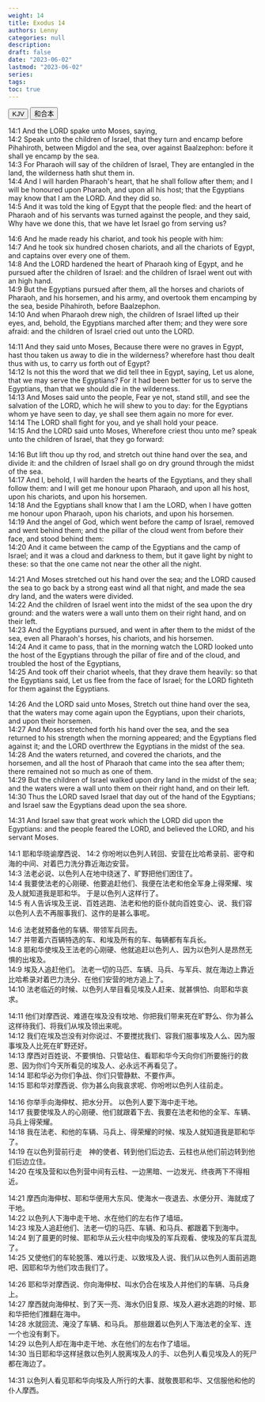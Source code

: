 ```yaml
---
weight: 14
title: Exodus 14
authors: Lenny
categories: null
description: 
draft: false
date: "2023-06-02"
lastmod: "2023-06-02"
series: 
tags: 
toc: true
---
```


<!--more-->

<!-- Tab links -->
<div class="tab">
  <button class="tablinks active" onclick="tablabel(event, 'english')">KJV</button>
  <button class="tablinks" onclick="tablabel(event, 'chinese')">和合本</button>
  
</div>

<!-- Tab content -->
<div id="english" class="tabcontent" style="display:block">

14:1 And the LORD spake unto Moses, saying,  
14:2 Speak unto the children of Israel, that they turn and encamp before Pihahiroth, between Migdol and the sea, over against Baalzephon: before it shall ye encamp by the sea.  
14:3 For Pharaoh will say of the children of Israel, They are entangled in the land, the wilderness hath shut them in.  
14:4 And I will harden Pharaoh's heart, that he shall follow after them; and I will be honoured upon Pharaoh, and upon all his host; that the Egyptians may know that I am the LORD. And they did so.  
14:5 And it was told the king of Egypt that the people fled: and the heart of Pharaoh and of his servants was turned against the people, and they said, Why have we done this, that we have let Israel go from serving us?  

14:6 And he made ready his chariot, and took his people with him:  
14:7 And he took six hundred chosen chariots, and all the chariots of Egypt, and captains over every one of them.  
14:8 And the LORD hardened the heart of Pharaoh king of Egypt, and he pursued after the children of Israel: and the children of Israel went out with an high hand.  
14:9 But the Egyptians pursued after them, all the horses and chariots of Pharaoh, and his horsemen, and his army, and overtook them encamping by the sea, beside Pihahiroth, before Baalzephon.  
14:10 And when Pharaoh drew nigh, the children of Israel lifted up their eyes, and, behold, the Egyptians marched after them; and they were sore afraid: and the children of Israel cried out unto the LORD.  

14:11 And they said unto Moses, Because there were no graves in Egypt, hast thou taken us away to die in the wilderness? wherefore hast thou dealt thus with us, to carry us forth out of Egypt?  
14:12 Is not this the word that we did tell thee in Egypt, saying, Let us alone, that we may serve the Egyptians? For it had been better for us to serve the Egyptians, than that we should die in the wilderness.  
14:13 And Moses said unto the people, Fear ye not, stand still, and see the salvation of the LORD, which he will shew to you to day: for the Egyptians whom ye have seen to day, ye shall see them again no more for ever.  
14:14 The LORD shall fight for you, and ye shall hold your peace.  
14:15 And the LORD said unto Moses, Wherefore criest thou unto me? speak unto the children of Israel, that they go forward:  

14:16 But lift thou up thy rod, and stretch out thine hand over the sea, and divide it: and the children of Israel shall go on dry ground through the midst of the sea.  
14:17 And I, behold, I will harden the hearts of the Egyptians, and they shall follow them: and I will get me honour upon Pharaoh, and upon all his host, upon his chariots, and upon his horsemen.  
14:18 And the Egyptians shall know that I am the LORD, when I have gotten me honour upon Pharaoh, upon his chariots, and upon his horsemen.  
14:19 And the angel of God, which went before the camp of Israel, removed and went behind them; and the pillar of the cloud went from before their face, and stood behind them:  
14:20 And it came between the camp of the Egyptians and the camp of Israel; and it was a cloud and darkness to them, but it gave light by night to these: so that the one came not near the other all the night.  

14:21 And Moses stretched out his hand over the sea; and the LORD caused the sea to go back by a strong east wind all that night, and made the sea dry land, and the waters were divided.  
14:22 And the children of Israel went into the midst of the sea upon the dry ground: and the waters were a wall unto them on their right hand, and on their left.  
14:23 And the Egyptians pursued, and went in after them to the midst of the sea, even all Pharaoh's horses, his chariots, and his horsemen.  
14:24 And it came to pass, that in the morning watch the LORD looked unto the host of the Egyptians through the pillar of fire and of the cloud, and troubled the host of the Egyptians,  
14:25 And took off their chariot wheels, that they drave them heavily: so that the Egyptians said, Let us flee from the face of Israel; for the LORD fighteth for them against the Egyptians.  

14:26 And the LORD said unto Moses, Stretch out thine hand over the sea, that the waters may come again upon the Egyptians, upon their chariots, and upon their horsemen.  
14:27 And Moses stretched forth his hand over the sea, and the sea returned to his strength when the morning appeared; and the Egyptians fled against it; and the LORD overthrew the Egyptians in the midst of the sea.  
14:28 And the waters returned, and covered the chariots, and the horsemen, and all the host of Pharaoh that came into the sea after them; there remained not so much as one of them.  
14:29 But the children of Israel walked upon dry land in the midst of the sea; and the waters were a wall unto them on their right hand, and on their left.  
14:30 Thus the LORD saved Israel that day out of the hand of the Egyptians; and Israel saw the Egyptians dead upon the sea shore.  

14:31 And Israel saw that great work which the LORD did upon the Egyptians: and the people feared the LORD, and believed the LORD, and his servant Moses.  

</div>


<div id="chinese" class="tabcontent">

14:1 耶和华晓谕摩西说、
14:2 你吩咐以色列人转回、安营在比哈希录前、密夺和海的中间、对着巴力洗分靠近海边安营。  
14:3 法老必说、以色列人在地中绕迷了、旷野把他们困住了。  
14:4 我要使法老的心刚硬、他要追赶他们、我便在法老和他全军身上得荣耀、埃及人就知道我是耶和华。  于是以色列人这样行了。  
14:5 有人告诉埃及王说、百姓逃跑、法老和他的臣仆就向百姓变心、说、我们容以色列人去不再服事我们、这作的是甚么事呢。  

14:6 法老就预备他的车辆、带领军兵同去。  
14:7 并带着六百辆特选的车、和埃及所有的车、每辆都有车兵长。  
14:8 耶和华使埃及王法老的心刚硬、他就追赶以色列人、因为以色列人是昂然无惧的出埃及。  
14:9 埃及人追赶他们。  法老一切的马匹、车辆、马兵、与军兵、就在海边上靠近比哈希录对着巴力洗分、在他们安营的地方追上了。  
14:10 法老临近的时候、以色列人举目看见埃及人赶来、就甚惧怕、向耶和华哀求。  

14:11 他们对摩西说、难道在埃及没有坟地、你把我们带来死在旷野么、你为甚么这样待我们、将我们从埃及领出来呢。  
14:12 我们在埃及岂没有对你说过、不要搅扰我们、容我们服事埃及人么、因为服事埃及人比死在旷野还好。  
14:13 摩西对百姓说、不要惧怕、只管站住、看耶和华今天向你们所要施行的救恩、因为你们今天所看见的埃及人、必永远不再看见了。  
14:14 耶和华必为你们争战、你们只管静默、不要作声。  
14:15 耶和华对摩西说、你为甚么向我哀求呢、你吩咐以色列人往前走。  

14:16 你举手向海伸杖、把水分开。  以色列人要下海中走干地。  
14:17 我要使埃及人的心刚硬、他们就跟着下去、我要在法老和他的全军、车辆、马兵上得荣耀。  
14:18 我在法老、和他的车辆、马兵上、得荣耀的时候、埃及人就知道我是耶和华了。  
14:19 在以色列营前行走　神的使者、转到他们后边去、云柱也从他们前边转到他们后边立住。  
14:20 在埃及营和以色列营中间有云柱、一边黑暗、一边发光、终夜两下不得相近。  

14:21 摩西向海伸杖、耶和华便用大东风、使海水一夜退去、水便分开、海就成了干地。  
14:22 以色列人下海中走干地、水在他们的左右作了墙垣。  
14:23 埃及人追赶他们、法老一切的马匹、车辆、和马兵、都跟着下到海中。  
14:24 到了晨更的时候、耶和华从云火柱中向埃及的军兵观看、使埃及的军兵混乱了。  
14:25 又使他们的车轮脱落、难以行走、以致埃及人说、我们从以色列人面前逃跑吧、因耶和华为他们攻击我们了。  

14:26 耶和华对摩西说、你向海伸杖、叫水仍合在埃及人并他们的车辆、马兵身上。  
14:27 摩西就向海伸杖、到了天一亮、海水仍旧复原、埃及人避水逃跑的时候、耶和华把他们推翻在海中。  
14:28 水就回流、淹没了车辆、和马兵。  那些跟着以色列人下海法老的全军、连一个也没有剩下。  
14:29 以色列人却在海中走干地、水在他们的左右作了墙垣。  
14:30 当日耶和华这样拯救以色列人脱离埃及人的手、以色列人看见埃及人的死尸都在海边了。  

14:31 以色列人看见耶和华向埃及人所行的大事、就敬畏耶和华、又信服他和他的仆人摩西。  

</div>


